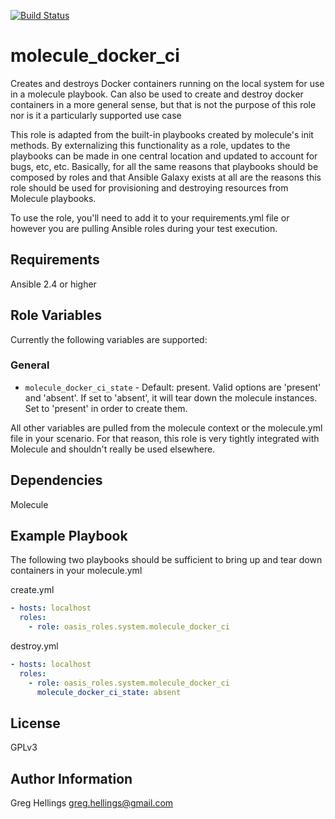 [![Build Status](https://travis-ci.com/oasis-roles/molecule_docker_ci.svg?branch=master)](https://travis-ci.com/oasis-roles/molecule_docker_ci)

molecule_docker_ci
===========

Creates and destroys Docker containers running on the local system for use
in a molecule playbook. Can also be used to create and destroy docker containers
in a more general sense, but that is not the purpose of this role nor is it a
particularly supported use case

This role is adapted from the built-in playbooks created by molecule's init methods.
By externalizing this functionality as a role, updates to the playbooks can be made
in one central location and updated to account for bugs, etc, etc. Basically, for
all the same reasons that playbooks should be composed by roles and that Ansible
Galaxy exists at all are the reasons this role should be used for provisioning and
destroying resources from Molecule playbooks.

To use the role, you'll need to add it to your requirements.yml file or however
you are pulling Ansible roles during your test execution.

Requirements
------------

Ansible 2.4 or higher

Role Variables
--------------

Currently the following variables are supported:

### General

* `molecule_docker_ci_state` - Default: present. Valid options are 'present' and
'absent'. If set to 'absent', it will tear down the molecule instances. Set to
'present' in order to create them.

All other variables are pulled from the molecule context or the molecule.yml file
in your scenario. For that reason, this role is very tightly integrated with Molecule
and shouldn't really be used elsewhere.

Dependencies
------------

Molecule

Example Playbook
----------------

The following two playbooks should be sufficient to bring up and tear down
containers in your molecule.yml

create.yml
```yaml
- hosts: localhost
  roles:
    - role: oasis_roles.system.molecule_docker_ci
```

destroy.yml
```yaml
- hosts: localhost
  roles:
    - role: oasis_roles.system.molecule_docker_ci
      molecule_docker_ci_state: absent
```

License
-------

GPLv3

Author Information
------------------

Greg Hellings <greg.hellings@gmail.com>
